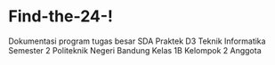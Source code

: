 # Find-the-24-!
Dokumentasi program tugas besar SDA Praktek D3 Teknik Informatika Semester 2 Politeknik Negeri Bandung Kelas 1B Kelompok 2
Anggota 
